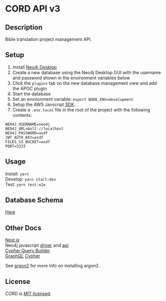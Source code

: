 # CORD API v3

## Description

Bible translation project management API.

## Setup

1. Install [Neo4j Desktop](https://neo4j.com/download/) 
1. Create a new database using the Neo4j Desktop GUI with the username and password shown in the environment variables below  
1. Click the `plugins` tab on the new database management view and add the APOC plugin  
1. Start the database   
1. Set an environment variable: `export NODE_ENV=development`
1. Setup the AWS Javscript [SDK](https://aws.amazon.com/sdk-for-node-js/). 
1. Create a `.env.local` file in the root of the project with the following contents:
```
NEO4J_USERNAME=neo4j
NEO4J_URL=bolt://localhost
NEO4J_PASSWORD=asdf
JWT_AUTH_KEY=asdf
FILES_S3_BUCKET=asdf
PORT=3333
```

## Usage

Install: `yarn`  
Develop: `yarn start:dev`  
Test: `yarn test:e2e`  

## Database Schema

[Here](https://www.lucidchart.com/documents/view/d9131673-4ad4-4e9c-ae60-5c18029cd606)

## Other Docs

[Nest.js](https://docs.nestjs.com/)  
Neo4j javascript [driver](https://neo4j.com/developer/javascript/) and [api](https://neo4j.com/docs/api/javascript-driver/current/)  
[Cypher Query Builder](https://jamesfer.me/cypher-query-builder/)  
[GraphQL](https://graphql.org/learn/)
[Cypher](https://neo4j.com/developer/cypher-basics-i/)


See [argon2](https://www.npmjs.com/package/argon2) for more info on installing argon2.  


## License

  CORD is [MIT licensed](LICENSE).
